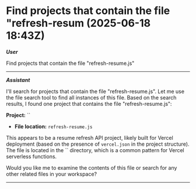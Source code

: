 <!-- Generated by SpecStory -->

# Find projects that contain the file "refresh-resum (2025-06-18 18:43Z)

_**User**_

Find projects that contain the file "refresh-resume.js"

---

_**Assistant**_

I'll search for projects that contain the file "refresh-resume.js". Let me use the file search tool to find all instances of this file. Based on the search results, I found one project that contains the file "refresh-resume.js":

**Project:** ``
- **File location:** `refresh-resume.js`

This appears to be a resume refresh API project, likely built for Vercel deployment (based on the presence of `vercel.json` in the project structure). The file is located in the `` directory, which is a common pattern for Vercel serverless functions.

Would you like me to examine the contents of this file or search for any other related files in your workspace?

---


